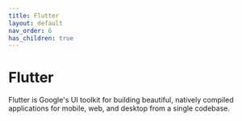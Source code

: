 ```yaml
---
title: Flutter
layout: default
nav_order: 6
has_children: true
---
```


# Flutter
Flutter is Google's UI toolkit for building beautiful, natively compiled applications for mobile, web, and desktop from a single codebase.
